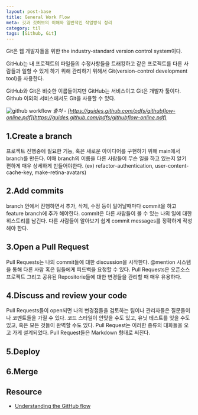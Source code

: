 ```yaml
---
layout: post-base
title: General Work Flow
meta: 깃과 깃허브의 이해와 일반적인 작업방식 정리
category: til
tags: [Github, Git]
---
```

Git은 웹 개발자들을 위한 the industry-standard version control system이다.

GitHub는 내 프로젝트의 파일들의 수정사항들을 트래킹하고 같은 프로젝트를 다른 사람들과 일할 수 있게 하기 위해 관리하기 위해서 Git(version-control development tool)을 사용한다.

GitHub와 Git은 비슷한 이름들이지만 GitHub는 서비스이고 Git은 개발자 툴이다. Github 이외의 서비스에서도 Git을 사용할 수 있다.

![github workflow]({{site.baseurl}}/img/21-10-22-understandingWorkflow.png)
_출처 - [https://guides.github.com/pdfs/githubflow-online.pdf](https://guides.github.com/pdfs/githubflow-online.pdf)_

## 1.Create a branch

프로젝트 진행중에 필요한 기능, 혹은 새로운 아이디어를 구현하기 위해 main에서 branch를 만든다. 이때 branch의 이름을 다른 사람들이 무슨 일을 하고 있는지 알기 편하게 매우 상세하게 만들어야한다. (ex) refactor-authentication, user-content-cache-key, make-retina-avatars)

## 2.Add commits

branch 안에서 진행하면서 추가, 삭제, 수정 등이 일어날때마다 commit을 하고 feature branch에 추가 해야한다. commit은 다른 사람들이 볼 수 있는 나의 일에 대한 히스토리를 남긴다. 다른 사람들이 알아보기 쉽게 commit messages를 정확하게 작성해야 한다.

## 3.Open a Pull Request

Pull Requests는 나의 commit들에 대한 discussion을 시작한다. @mention 시스템을 통해 다른 사람 혹은 팀들에게 피드백을 요청할 수 있다. Pull Requests은 오픈소스 프로젝트 그리고 공유된 Repositorie들에 대한 변경들을 관리할 때 매우 유용하다.

## 4.Discuss and review your code

Pull Requests들이 open되면 나의 변경점들을 검토하는 팀이나 관리자들은 질문들이나 코멘트들을 가질 수 있다. 코드 스타일이 안맞을 수도 있고, 유닛 테스트를 잊을 수도 있고, 혹은 모든 것들이 완벽할 수도 있다. Pull Request는 이러한 종류의 대화들을 오고 가게 설계되었다. Pull Request들은 Markdown 형태로 써진다.

## 5.Deploy

## 6.Merge

## Resource

* [Understanding the GitHub flow](https://guides.github.com/introduction/flow/)
